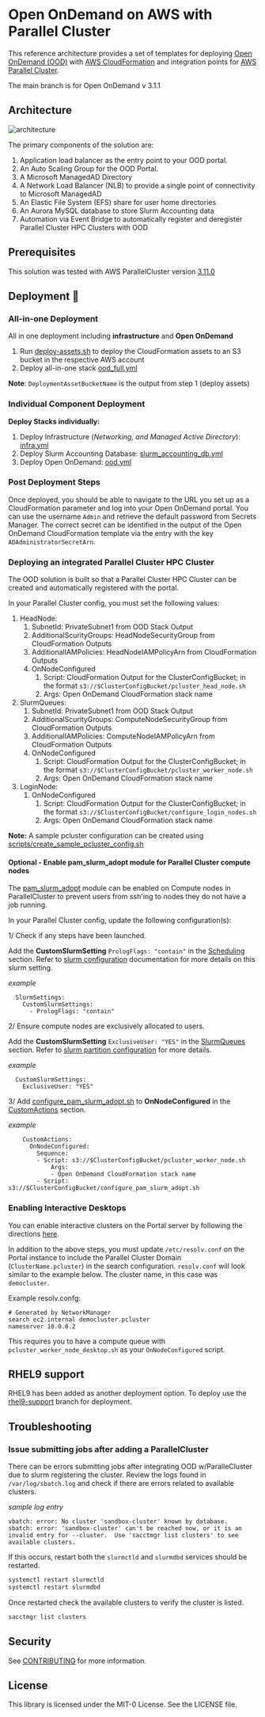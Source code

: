 # Open OnDemand on AWS with Parallel Cluster

This reference architecture provides a set of templates for deploying [Open OnDemand (OOD)](https://openondemand.org/) with [AWS CloudFormation](https://aws.amazon.com/cloudformation/) and integration points for [AWS Parallel Cluster](https://aws.amazon.com/hpc/parallelcluster/).

The main branch is for Open OnDemand v 3.1.1

## Architecture

![architecture](images/architecture.png)

The primary components of the solution are:

1. Application load balancer as the entry point to your OOD portal.
1. An Auto Scaling Group for the OOD Portal.
1. A Microsoft ManagedAD Directory
1. A Network Load Balancer (NLB) to provide a single point of connectivity to Microsoft ManagedAD
1. An Elastic File System (EFS) share for user home directories
1. An Aurora MySQL database to store Slurm Accounting data
1. Automation via Event Bridge to automatically register and deregister Parallel Cluster HPC Clusters with OOD

## Prerequisites

This solution was tested with AWS ParallelCluster version [3.11.0](https://github.com/aws/aws-parallelcluster/releases/tag/v3.11.0)

## Deployment 🚀

### All-in-one Deployment

All in one deployment including **infrastructure** and **Open OnDemand**

1. Run [deploy-assets.sh](deploy-assets.sh) to deploy the CloudFormation assets to an S3 bucket in the respective AWS account
2. Deploy all-in-one stack [ood_full.yml](assets/cloudformation/ood_full.yml)

**Note**: `DeploymentAssetBucketName` is the output from step 1 (deploy assets)

### Individual Component Deployment

**Deploy Stacks individually:**

1. Deploy Infrastructure (*Networking, and Managed Active Directory*): [infra.yml](assets/cloudformation/infra.yml)
2. Deploy Slurm Accounting Database: [slurm_accounting_db.yml](assets/cloudformation/slurm_accounting_db.yml)
3. Deploy Open OnDemand: [ood.yml](assets/cloudformation/ood.yml)

### Post Deployment Steps

Once deployed, you should be able to navigate to the URL you set up as a CloudFormation parameter and log into your Open OnDemand portal. You can use the username `Admin` and retrieve the default password from Secrets Manager. The correct secret can be identified in the output of the Open OnDemand CloudFormation template via the entry with the key `ADAdministratorSecretArn`.

### Deploying an integrated Parallel Cluster HPC Cluster

The OOD solution is built so that a Parallel Cluster HPC Cluster can be created and automatically registered with the portal.

In your Parallel Cluster config, you must set the following values:

1. HeadNode:
    1. SubnetId: PrivateSubnet1 from OOD Stack Output
    1. AdditionalScurityGroups: HeadNodeSecurityGroup from CloudFormation Outputs
    1. AdditionalIAMPolicies: HeadNodeIAMPolicyArn from CloudFormation Outputs
    1. OnNodeConfigured
        1. Script: CloudFormation Output for the ClusterConfigBucket; in the format `s3://$ClusterConfigBucket/pcluster_head_node.sh`
        1. Args: Open OnDemand CloudFormation stack name
1. SlurmQueues:
    1. SubnetId: PrivateSubnet1 from OOD Stack Output
    1. AdditionalScurityGroups: ComputeNodeSecurityGroup from CloudFormation Outputs
    1. AdditionalIAMPolicies: ComputeNodeIAMPolicyArn from CloudFormation Outputs
    1. OnNodeConfigured
        1. Script: CloudFormation Output for the ClusterConfigBucket; in the format `s3://$ClusterConfigBucket/pcluster_worker_node.sh`
        1. Args: Open OnDemand CloudFormation stack name
1. LoginNode:
    1. OnNodeConfigured
        1. Script: CloudFormation Output for the ClusterConfigBucket; in the format `s3://$ClusterConfigBucket/configure_login_nodes.sh`
        1. Args: Open OnDemand CloudFormation stack name


**Note:** A sample pcluster configuration can be created using [scripts/create_sample_pcluster_config.sh](scripts/create_sample_pcluster_config.sh)

#### Optional - Enable pam_slurm_adopt module for Parallel Cluster compute nodes

The [pam_slurm_adopt](https://slurm.schedmd.com/pam_slurm_adopt.html) module can be enabled on Compute nodes in ParallelCluster to prevent users from ssh'ing to nodes they do not have a job running.

In your Parallel Cluster config, update the following configuration(s):

1/ Check if any steps have been launched.

Add the **CustomSlurmSetting** `PrologFlags: "contain"` in the [Scheduling](https://docs.aws.amazon.com/parallelcluster/latest/ug/Scheduling-v3.html) section.  Refer to [slurm configuration](https://slurm.schedmd.com/pam_slurm_adopt.html#important) documentation for more details on this slurm setting.

*example*
```
  SlurmSettings:  
    CustomSlurmSettings:
      - PrologFlags: "contain"
```

2/ Ensure compute nodes are exclusively allocated to users.  

Add the **CustomSlurmSetting** `ExclusiveUser: "YES"` in the [SlurmQueues](https://docs.aws.amazon.com/parallelcluster/latest/ug/Scheduling-v3.html#Scheduling-v3-SlurmQueues) section.  Refer to [slurm partition configuration](https://slurm.schedmd.com/slurm.conf.html#OPT_ExclusiveUser) for more details.

*example*
```
  CustomSlurmSettings:
    ExclusiveUser: "YES"
```

3/ Add [configure_pam_slurm_adopt.sh](scripts/configure_pam_slurm_adopt.sh) to **OnNodeConfigured** in the [CustomActions](https://docs.aws.amazon.com/parallelcluster/latest/ug/Scheduling-v3.html#Scheduling-v3-SlurmQueues-CustomActions) section.  

*example*
```
    CustomActions:
      OnNodeConfigured:
        Sequence:
        - Script: s3://$ClusterConfigBucket/pcluster_worker_node.sh
            Args:
            - Open OnDemand CloudFormation stack name
        - Script: s3://$ClusterConfigBucket/configure_pam_slurm_adopt.sh
```

### Enabling Interactive Desktops

You can enable interactive clusters on the Portal server by following the directions [here](https://osc.github.io/ood-documentation/latest/enable-desktops/add-cluster.html).

In addition to the above steps, you must update `/etc/resolv.conf` on the Portal instance to include the Parallel Cluster Domain (`ClusterName.pcluster`) in the search configuration. `resolv.conf` will look similar to the example below. The cluster name, in this case was `democluster`.

Example resolv.confg:
```
# Generated by NetworkManager
search ec2.internal democluster.pcluster
nameserver 10.0.0.2
```

This requires you to have a compute queue with `pcluster_worker_node_desktop.sh` as your `OnNodeConfigured` script.

## RHEL9 support

RHEL9 has been added as another deployment option.  To deploy use the [rhel9-support](https://github.com/aws-samples/open-on-demand-on-aws/tree/rhel9-support) branch for deployment.

## Troubleshooting

### Issue submitting jobs after adding a ParallelCluster

There can be errors submitting jobs after integrating OOD w/ParalleCluster due to slurm registering the cluster.  Review the logs found in `/var/log/sbatch.log` and check if there are errors related to available clusters.

*sample log entry*
```
vbatch: error: No cluster 'sandbox-cluster' known by database.
sbatch: error: 'sandbox-cluster' can't be reached now, or it is an invalid entry for --cluster.  Use 'sacctmgr list clusters' to see available clusters.
```

If this occurs, restart both the `slurmctld` and `slurmdbd` services should be restarted. 

```bash
systemctl restart slurmctld
systemctl restart slurmdbd
```

Once restarted check the available clusters to verify the cluster is listed.

```bash
sacctmgr list clusters
```

## Security

See [CONTRIBUTING](CONTRIBUTING.md#security-issue-notifications) for more information.

## License

This library is licensed under the MIT-0 License. See the LICENSE file.
